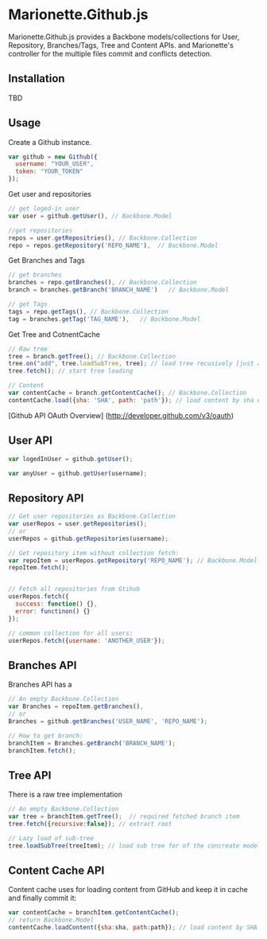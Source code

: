 ﻿# Marionette.Github.js

Marionette.Github.js provides a Backbone models/collections for User, Repository, Branches/Tags, Tree and Content APIs.
and Marionette's controller for the multiple files commit and conflicts detection.
  
## Installation

TBD

## Usage

Create a Github instance.

```js
var github = new Github({
  username: "YOUR_USER",
  token: "YOUR_TOKEN"
});
```

Get user and repositories

```js
// get loged-in user
var user = github.getUser(), // Backbone.Model

//get repositories
repos = user.getRepositries(), // Backbone.Collection
repo = repos.getRepository('REPO_NAME'),  // Backbone.Model
```

Get Branches and Tags

```js
// get branches
branches = repo.getBranches(), // Backbone.Collection
branch = branches.getBranch('BRANCH_NAME')   // Backbone.Model

// get Tags
tags = repo.getTags(), // Backbone.Collection
tag = branches.getTag('TAG_NAME'),   // Backbone.Model
```

Get Tree and CotnentCache

```js
// Raw tree
tree = branch.getTree(); // Backbone.Collection
tree.on("add", tree.loadSubTree, tree); // load tree recusively [just an example]
tree.fetch(); // start tree loading

// Content
var contentCache = branch.getContentCache(); // Backbone.Collection
contentCache.load({sha: 'SHA', path: 'path'}); // load content by sha or path
```

[Github API OAuth Overview] (http://developer.github.com/v3/oauth)
## User API
```js
var logedInUser = github.getUser();

var anyUser = github.getUser(username);
```

## Repository API

```js
// Get user repositories as Backbone.Collection
var userRepos = user.getRepositories();
// or
userRepos = github.getRepositories(username);

// Get repository item without collection fetch:
var repoItem = userRepos.getRepository('REPO_NAME'); // Backbone.Model
repoItem.fetch();


// Fetch all repositories from Gtihub
userRepos.fetch({
  success: function() {},
  error: functinon() {}
});

// common collection for all users:
userRepos.fetch({username: 'ANOTHER_USER'});

```

## Branches API

Branches API has a 

```js
// An empty Backbone.Collection
var Branches = repoItem.getBranches(),
// or
Branches = github.getBranches('USER_NAME', 'REPO_NAME');

// How to get branch:
branchItem = Branches.getBranch('BRANCH_NAME');
branchItem.fetch();

```

## Tree API
There is a raw tree implementation

```js
// An empty Backbone.Collection
var tree = branchItem.getTree();  // required fetched branch item
tree.fetch({recursive:false}); // extract root

// Lazy load of sub-tree
tree.loadSubTree(treeItem); // load sub tree for of the concreate model
```

## Content Cache API
Content cache uses for loading content from GitHub and keep it in cache and finally commit it:

```js
var contentCache = branchItem.getContentCache();
// return Backbone.Model
contentCache.loadContent({sha:sha, path:path}); // load content by SHA or PATH
```
